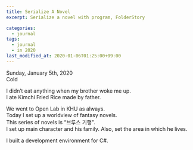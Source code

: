 ```yaml
---
title: Serialize A Novel
excerpt: Serialize a novel with program, FolderStory

categories:
  - journal
tags:
  - journal
  - in 2020
last_modified_at: 2020-01-06T01:25:00+09:00
---
```

Sunday, January 5th, 2020  
Cold

I didn’t eat anything when my brother woke me up.  
I ate Kimchi Fried Rice made by father.  

We went to Open Lab in KHU as always.  
Today I set up a worldview of fantasy novels.  
This series of novels is “브루스 기행".  
I set up main character and his family. Also, set the area in which he lives.  

I built a development environment for C#.


